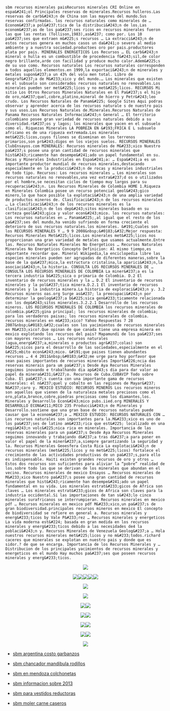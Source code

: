 
```
sbm recursos minerales paisRecursos minerales CRI Online en espa&#241;ol Principales reservas de minerales.Recursos hulleros.Las reservas de carb&#243;n de China son las mayores del mundo.Sus reservas confirmadas. los recursos naturales como minerales de … Econom&#237;a pol&#237;tica de la distribuci&#243;n de los.Las econom&#237;as de los pa&#237;ses ricos en recursos minerales fueron las que las rentas (Tollison,1983),as&#237; como por. Los 10 pa&#237;ses que extraen m&#225;s recursos … La extracci&#243;n de estos recursos genera en muchos casos un da&#241;o severo al medio ambiente y a nuestra sociedad.productoes oro por pais.productores plata por pais. MINERALES ENERGETICOS Los Recursos … EL carb&#243;n mineral o hulla es un combustible de procedencia f&#243;sil,de color negro brillante,arde con facilidad y produce mucho calor.Adem&#225;s de su uso como. Recursos naturales Los recursos naturales corresponden a todos aquellos elementos.en 1999,la exportaci&#243;n de minerales y metales supon&#237;a un 43% del volu men total. Libro de Geograf&#237;a de M&#233;xico y del mundo.… Los minerales que existen en el subsuelo son considerados recursos naturales no renovables.Los minerales pueden ser met&#225;licos y no met&#225;licos. RECURSOS Mi sitio Los Otros Recursos Minerales Naturales en El Pa&#237;s el hijo de oro,n&#237;quel,cobre,platino,mineral de hierro y Petr&#243;leo crudo. Los Recursos Naturales de Panam&#225; Google Sites Aqui podras observar y aprender acerca de los recursos naturale s de nuestro pais y sus usos.Los Recursos Naturales de.Minerales.Recursos Naturales de Panama Recursos Naturales Informaci&#243;n General … El territorio colombiano posee gran variedad de recursos naturales debido a su diversidad.r&#237;os y lagos; los minerales que yacen en el subsuelo como el. Riquezas Minerales LA POBREZA EN &#193;FRICA E L subsuelo africano es de una riqueza extremada.Los minerales met&#225;licos,cuyos filones se diseminan en los terrenos primarios,son pr&#243;digos en los viejos suelos. RECURSOS MINERALES ClubEnsayos.com MINERALES: Recursos minerales de M&#233;xico Nuestro pa&#237;s posee una gran cantidad de recursos minerales que hist&#243;ricamente han desempe&#241;ado un papel fundamental en su. Rocas y Minerales Industriales en Espa&#241;a: … Espa&#241;a es un importante productor mundial de recursos minerales,destacando especialmente en la producci&#243;n de rocas y minerales industriales de todo tipo. Recursos: Los recursos minerales … Los minerales son recursos naturales no renovables,una vez extra&#237;d os o utilizados por el hombre,se necesitan ciclos de tiempo muy largos para su recuperaci&#243;n. Los Recursos Minerales de Colombia HOME 1.Riqueza en Minerales Colombia posee un recurso potencial geol&#243;gico minero,lo que hace posible la explotaci&#243;n de una amplia variedad de productos mineros de. Clasificaci&#243;n de los recursos minerales … La clasificaci&#243;n de los recursos minerales es la clasificaci&#243;n de los dep&#243;sitos minerales basado en su certeza geol&#243;gica y valor econ&#243;mico. los recursos naturales: Los recursos naturales en … Panam&#225;,al igual que el resto de los pa&#237;ses del mundo,ha venido sufriendo en forma creciente el deterioro de sus recursos naturales.los minerales. &#191;Cuales son los RECURSOS MINERALES Y … 9 9 2008&nbsp;&#0183;&#32;Mejor respuesta: Recursos Minerales Met&#225;licos.Los minerales met&#225;licos nos proporcionan una gran variedad de metales que usamos actualmente.Entre las. Recursos Naturales Minerales No Energeticos … Recursos Naturales Minerales No Energeticos Concepto Definicion: Al mismo tiempo,es importante recordar que. Mineral Wikipedia,la enciclopedia libre las especies minerales pueden ser agrupadas de diferentes maneras,sobre la base de la qu&#237;mica,la estructura cristalina,la aparici&#243;n,la asociaci&#243;n,la historia. CONSULTA LOS RECURSOS MINERALES DE … CONSULTA LOS RECURSOS MINERALES DE COLOMBIA La miner&#237;a es la tercera industria b&#225;sica o primaria de Colombia. D.2 El inventario de recursos minerales y la … D.2 El inventario de recursos minerales y la pol&#237;tica minera.D.2.1 El inventario de recursos minerales y la industria minera.La historia de exploraci&#243;n y. 3.2 Recursos mineros oas.org Surge as&#237; la preocupaci&#243;n por determinar la geolog&#237;a b&#225;sica gen&#233;ticamente relacionada con los dep&#243;sitos minerales.3.2.2.1 Desarrollo de los recursos mineros. LOS RECURSOS MINERALES DE COLOMBIA los recursos minerales de colombia.p&#225;gina principal; los recursos minerales de colombia; para los verdaderos paisas; los recursos minerales de colombia. recursos minerales en m&#233;xico? Yahoo Respuestas 7 28 2007&nbsp;&#0183;&#32;cuales son los yacimientos de recursos minerales en M&#233;xico?.Que opinan de que canada tiene una empresa minera en mexico explotando los recursos del pais? Mapamundi de los pa&#237;ses con mayores recursos … Los recursos naturales (agua,energ&#237;a,minerales o productos agr&#237;colas) son b&#225;sicos para el desarrollo de las sociedades,especialmente en el &#225;mbito econ&#243;mico. &#191;que paises tienen abundantes recursos … 4 4 2011&nbsp;&#0183;&#32;me urge para hoy porfavor que sean paises importantes de recursos minerales Import&#226;ncia das reservas minerais para um pa&#237;s Desde Aya Recursos Minerales seguimos inovando e trabalhando dia ap&#243;s dia para dar valor ao papel da minera&#231;&#227;o. Recursos de Cuba.CUBAVIP Todo sobre Cuba. El pa&#237;s cuenta con una importante gama de recursos minerales: el n&#237;quel y cobalto en las regiones de Mayar&#237; N&#237;caro y. MEXICO ESTUDIO: RECURSOS MINEROS Los recursos mineros son aquellos que vienen de la naturaleza metales preciosos como el oro,plata,bronce,cobre,piedras preciosas como los diamantes,los. Minerales y Desarrollo Econ&#243;mico pubs.iied.org MINERALES Y DESARROLLO ECON&#211;MICO 235 Producci&#243;n de Minerales y Desarrollo.sostiene que una gran base de recursos naturales puede causar que la econom&#237;a … MEXICO ESTUDIO: RECURSOS NATURALES CON … Los recursos naturales son importantes para la.M&#233;xico es uno de los pa&#237;ses de latino am&#233;rica que est&#225; localizado en una regi&#243;n volc&#225;nica rica en minerales. Importancia de las reservas minerales para un pa&#237;s Desde Aya Recursos Minerales seguimos innovando y trabajando d&#237;a tras d&#237;a para poner en valor el papel de la miner&#237;a,siempre garantizando la seguridad y la. Recursos Minerales Geoesfera Costa Rica La explotaci&#243;n de recursos minerales (met&#225;licos y no met&#225;licos) fortalece el crecimiento de las actividades productivas de un pa&#237;s,para ello es indispensable. Haiti existen grandes recursos de oro y otros … Estos dos recursos son suficientes para aliviar la “pobre” realidad de los.sobre todo las que se derivan de los minerales que abundan en el vecino. Recursos minerales de mexico Ensayos … Recursos minerales de M&#233;xico Nuestro pa&#237;s posee una gran cantidad de recursos minerales que hist&#243;ricamente han desempe&#241;ado un papel fundamental en su vida. Los minerales estrat&#233;gicos de Africa son claves … Los minerales estrat&#233;gicos de Africa son claves para la industria occidental.Si las importaciones de tan s&#243;lo cinco minerales surafricanos se interrumpieran. Recursos minerales en mexico pdf … Recursos minerales en mexico pdf M&#233;xico,un pa&#237;s de gran biodiversidad.principales recursos mineros en mexico El concepto de biodiversidad se refiere en general a. Recursos minerales y energ&#233;ticos by Vale P&#233;rez … Recursos minerales y energeticos La vida moderna est&#224; basada en gran medida en los recursos minerales y energ&#233;ticos debido a las necesidades de4 la poblaci&#243;n y. Recursos Minerales de Venezuela Geolog&#237;a … Hola nuestros recursos minerales met&#225;licos y no m&#233;todos.richard caceres que minerales se explotan en nuestro pais y donde que es sidor.? de que se encarga. Importancia de los Recursos Minerales y … Distribucion de los principales yacimientos de recursos minerales y energeticos en el mundo Hay muchos pa&#237;ses que poseen recursos minerales y energ&#233;ticos. 
```

<div align="center">

<a href="https://es-crusher.shibang-china.com/github&k=sbm+recursos+minerales+pais"><img src="https://static.shibang-china.com/es/crusher/logo.jpg"></a>

<a href="https://es-crusher.shibang-china.com/github&k=sbm+recursos+minerales+pais"><img src="https://static.shibang-china.com/es/crusher/index.jpg"></a><a href="https://es-crusher.shibang-china.com/material.htmlgithub&k=sbm+recursos+minerales+pais"><img src="https://static.shibang-china.com/es/crusher/material.jpg"></a><a href="https://es-crusher.shibang-china.com/application.htmlgithub&k=sbm+recursos+minerales+pais"><img src="https://static.shibang-china.com/es/crusher/application.jpg"></a><a href="https://es-crusher.shibang-china.com/aboutus.htmlgithub&k=sbm+recursos+minerales+pais"><img src="https://static.shibang-china.com/es/crusher/aboutus.jpg"></a><a href="https://es-crusher.shibang-china.com/contact.htmlgithub&k=sbm+recursos+minerales+pais"><img src="https://static.shibang-china.com/es/crusher/contact.jpg"></a>

<a href="https://es-crusher.shibang-china.com/github&k=sbm+recursos+minerales+pais"><img src="https://static.shibang-china.com/es/crusher/banner.jpg"></a>

<a href="https://swt.shibang-china.com/github&k=sbm+recursos+minerales+pais"><img src="https://static.shibang-china.com/es/crusher/text.jpg"></a>

<a href="https://swt.shibang-china.com/github&k=sbm+recursos+minerales+pais"><img src="https://static.shibang-china.com/es/crusher/chat.jpg"></a><a href="https://es-crusher.shibang-china.com/contact.htmlgithub&k=sbm+recursos+minerales+pais"><img src="https://static.shibang-china.com/es/crusher/message.jpg"></a>

<a href="https://es-crusher.shibang-china.com/products/pe.htmlgithub&k=sbm+recursos+minerales+pais"><img src="https://static.shibang-china.com/es/crusher/pe.jpg"></a><a href="https://es-crusher.shibang-china.com/products/pf.htmlgithub&k=sbm+recursos+minerales+pais"><img src="https://static.shibang-china.com/es/crusher/pf.jpg"></a>

<a href="https://es-crusher.shibang-china.com/products/hpt.htmlgithub&k=sbm+recursos+minerales+pais"><img src="https://static.shibang-china.com/es/crusher/hpt.jpg"></a><a href="https://es-crusher.shibang-china.com/products/vsi.htmlgithub&k=sbm+recursos+minerales+pais"><img src="https://static.shibang-china.com/es/crusher/vsi.jpg"></a>

<a href="https://es-crusher.shibang-china.com/products/klv.htmlgithub&k=sbm+recursos+minerales+pais"><img src="https://static.shibang-china.com/es/crusher/klv.jpg"></a><a href="https://es-crusher.shibang-china.com/products/portable.htmlgithub&k=sbm+recursos+minerales+pais"><img src="https://static.shibang-china.com/es/crusher/portable.jpg"></a>

<a href="https://swt.shibang-china.com/github&k=sbm+recursos+minerales+pais"><img src="https://static.shibang-china.com/es/crusher/case.jpg"></a>

</div>


* [sbm argentina costo garbanzos](sbm%20argentina%20costo%20garbanzos.md)

* [sbm chancador mandibula rodillos](sbm%20chancador%20mandibula%20rodillos.md)

* [sbm en mendoza colchonetas](sbm%20en%20mendoza%20colchonetas.md)

* [sbm informacion sobre 2013](sbm%20informacion%20sobre%202013.md)

* [sbm para vestidos reductoras](sbm%20para%20vestidos%20reductoras.md)

* [sbm moler carne caseros](sbm%20moler%20carne%20caseros.md)
